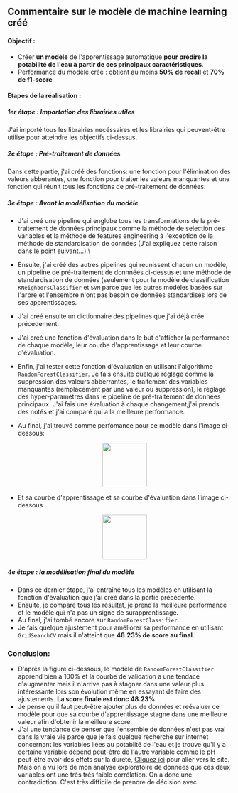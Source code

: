 ## Commentaire sur le modèle de machine learning créé

#### Objectif :

-   Créer **un modèle** de l'apprentissage automatique **pour prédire la potabilité de l'eau à partir de ces principaux caractéristiques**.
-   Performance du modèle créé : obtient au moins **50% de recall** et **70% de f1-score**

#### Etapes de la réalisation :

##### 1er étape : Importation des librairies utiles

J'ai importé tous les librairies necéssaires et les librairies qui peuvent-être utilisé pour atteindre les objectifs ci-dessus.

##### 2e étape : Pré-traitement de données

Dans cette partie, j'ai créé des fonctions: une fonction pour l'élimination des valeurs abberantes, une fonction pour traiter les valeurs manquantes et une fonction qui réunit tous les fonctions de pré-traitement de données.

##### 3e étape : Avant la modélisation du modèle

-   J'ai créé une pipeline qui englobe tous les transformations de la pré-traitement de données principaux comme la méthode de selection des variables et la méthode de features engineering à l'exception de la méthode de standardisation de données (J'ai expliquez cette raison dans le point suivant...).\

-   Ensuite, j'ai créé des autres pipelines qui reunissent chacun un modèle, un pipeline de pré-traitement de donnnées ci-dessus et une méthode de standardisation de données (seulement pour le modèle de classification `KNeighborsClassifier` et `SVM` parce que les autres modèles basées sur l'arbre et l'ensembre n'ont pas besoin de données standardisés lors de ses apprentissages.

-   J'ai créé ensuite un dictionnaire des pipelines que j'ai déjà crée précedement.

-   J'ai créé une fonction d'évaluation dans le but d'afficher la performance de chaque modèle, leur courbe d'apprentissage et leur courbe d'évaluation.

-   Enfin, j'ai tester cette fonction d'évaluation en utilisant l'algorithme `RandomForestClassifier`. Je fais ensuite quelque réglage comme la suppression des valeurs abberrantes, le traitement des variables manquantes (remplacement par une valeur ou suppression), le réglage des hyper-paramètres dans le pipeline de pré-traitement de données principaux. J'ai fais une évaluation à chaque changement,j'ai prends des notés et j'ai comparé qui a la meilleure performance.

-   Au final, j'ai trouvé comme perfomance pour ce modèle dans l'image ci-dessous:

    <p align="center">

    <img src="/Water_quality_and_potability/img/performance_randomForest.png" width="100px"/>

    </p>

-   Et sa courbe d'apprentissage et sa courbe d'évaluation dans l'image ci-dessous

    <p align="center">

    <img src="/Water_quality_and_potability/img/learning_curve_randomForest.png" width="100px"/>

    </p>

##### 4e étape : la modélisation final du modèle

-   Dans ce dernier étape, j'ai entraîné tous les modèles en utilisant la fonction d'évaluation que j'ai créé dans la partie précédente.
-   Ensuite, je compare tous les résultat, je prend la meilleure performance et le modèle qui n'a pas un signe de surapprentissage.
-   Au final, j'ai tombé encore sur `RandomForestClassifier`.
-   Je fais quelque ajustement pour améliorer sa performance en utilisant `GridSearchCV` mais il n'atteint que **48.23% de score au final**.

### Conclusion:

-   D'après la figure ci-dessous, le modèle de `RandomForestClassifier` apprend bien à 100% et la courbe de validation a une tendace d'augmenter mais il n'arrive pas à stagner dans une valeur plus intéressante lors son évolution même en essayant de faire des ajustements. **La score finale est donc 48.23%.**
-   Je pense qu'il faut peut-être ajouter plus de données et reévaluer ce modèle pour que sa courbe d'apprentissage stagne dans une meilleure valeur afin d'obtenir la meilleure score.
-   J'ai une tendance de penser que l'ensemble de données n'est pas vrai dans la vraie vie parce que je fais quelque recherche sur internet concernant les variables liées au potablité de l'eau et je trouve qu'il y a certaine variable dépend peut-être de l'autre variable comme le pH peut-être avoir des effets sur la dureté, [Cliquez ici](https://www.inbw.be/parametres-et-normes#durete-eau) pour aller vers le site. Mais on a vu lors de mon analyse exploratoire de données que ces deux variables ont une très très faible corrélation. On a donc une contradiction. C'est très difficile de prendre de décision avec.
